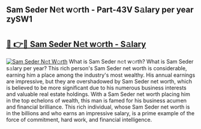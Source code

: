 ## Sam Seder N𝚎t w𝚘rth - Part-43V S𝚊lary per year zySW1

# <h2><a href="http://gc0k8gg.nevu.top/?p=Sam+Seder">🔗 👉🔴 Sam Seder N𝚎t w𝚘rth - S𝚊lary</a></h2>

[![Sam Seder N𝚎t W𝚘rth](https://i.imgur.com/Oavwk0R.jpeg)](http://gc0k8gg.nevu.top/?p=Sam+Seder)
What is Sam Seder n𝚎t w𝚘rth? What is Sam Seder s𝚊lary per year?
This rich person's Sam Seder net worth is considerable, earning him a place among the industry's most wealthy. His annual earnings are impressive, but they are overshadowed by Sam Seder net worth, which is believed to be more significant due to his numerous business interests and valuable real estate holdings. With a Sam Seder net worth placing him in the top echelons of wealth, this man is famed for his business acumen and financial brilliance. This rich individual, whose Sam Seder net worth is in the billions and who earns an impressive salary, is a prime example of the force of commitment, hard work, and financial intelligence.
